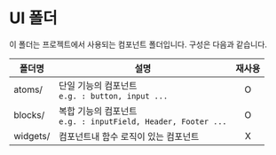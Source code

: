 # UI 폴더

이 폴더는 프로젝트에서 사용되는 컴포넌트 폴더입니다. 구성은 다음과 같습니다.

| 폴더명   | 설명                                                              | 재사용 |
| -------- | ----------------------------------------------------------------- | :----: |
| atoms/   | 단일 기능의 컴포넌트<br />`e.g. : button, input ...`              |   O    |
| blocks/  | 복합 기능의 컴포넌트<br />`e.g. : inputField, Header, Footer ...` |   O    |
| widgets/ | 컴포넌트내 함수 로직이 있는 컴포넌트                              |   X    |
